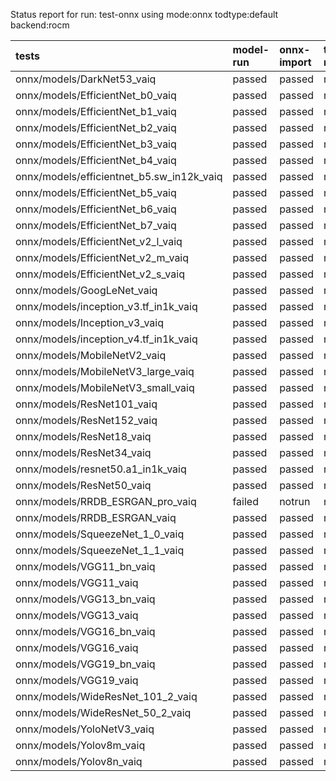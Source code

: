Status report for run: test-onnx using mode:onnx todtype:default backend:rocm

| tests                                     | model-run   | onnx-import   | torch-mlir   | iree-compile   | inference   |
|:------------------------------------------|:------------|:--------------|:-------------|:---------------|:------------|
| onnx/models/DarkNet53_vaiq                | passed      | passed        | notrun       | passed         | mismatch    |
| onnx/models/EfficientNet_b0_vaiq          | passed      | passed        | notrun       | passed         | mismatch    |
| onnx/models/EfficientNet_b1_vaiq          | passed      | passed        | notrun       | passed         | mismatch    |
| onnx/models/EfficientNet_b2_vaiq          | passed      | passed        | notrun       | passed         | mismatch    |
| onnx/models/EfficientNet_b3_vaiq          | passed      | passed        | notrun       | passed         | mismatch    |
| onnx/models/EfficientNet_b4_vaiq          | passed      | passed        | notrun       | passed         | mismatch    |
| onnx/models/efficientnet_b5.sw_in12k_vaiq | passed      | passed        | notrun       | failed         | notrun      |
| onnx/models/EfficientNet_b5_vaiq          | passed      | passed        | notrun       | passed         | mismatch    |
| onnx/models/EfficientNet_b6_vaiq          | passed      | passed        | notrun       | passed         | mismatch    |
| onnx/models/EfficientNet_b7_vaiq          | passed      | passed        | notrun       | passed         | passed      |
| onnx/models/EfficientNet_v2_l_vaiq        | passed      | passed        | notrun       | passed         | mismatch    |
| onnx/models/EfficientNet_v2_m_vaiq        | passed      | passed        | notrun       | passed         | mismatch    |
| onnx/models/EfficientNet_v2_s_vaiq        | passed      | passed        | notrun       | passed         | mismatch    |
| onnx/models/GoogLeNet_vaiq                | passed      | passed        | notrun       | passed         | passed      |
| onnx/models/inception_v3.tf_in1k_vaiq     | passed      | passed        | notrun       | passed         | mismatch    |
| onnx/models/Inception_v3_vaiq             | passed      | passed        | notrun       | passed         | mismatch    |
| onnx/models/inception_v4.tf_in1k_vaiq     | passed      | passed        | notrun       | passed         | mismatch    |
| onnx/models/MobileNetV2_vaiq              | passed      | passed        | notrun       | passed         | passed      |
| onnx/models/MobileNetV3_large_vaiq        | passed      | passed        | notrun       | passed         | passed      |
| onnx/models/MobileNetV3_small_vaiq        | passed      | passed        | notrun       | passed         | mismatch    |
| onnx/models/ResNet101_vaiq                | passed      | passed        | notrun       | passed         | passed      |
| onnx/models/ResNet152_vaiq                | passed      | passed        | notrun       | passed         | passed      |
| onnx/models/ResNet18_vaiq                 | passed      | passed        | notrun       | passed         | passed      |
| onnx/models/ResNet34_vaiq                 | passed      | passed        | notrun       | passed         | passed      |
| onnx/models/resnet50.a1_in1k_vaiq         | passed      | passed        | notrun       | passed         | passed      |
| onnx/models/ResNet50_vaiq                 | passed      | passed        | notrun       | passed         | passed      |
| onnx/models/RRDB_ESRGAN_pro_vaiq          | failed      | notrun        | notrun       | notrun         | notrun      |
| onnx/models/RRDB_ESRGAN_vaiq              | passed      | passed        | notrun       | passed         | mismatch    |
| onnx/models/SqueezeNet_1_0_vaiq           | passed      | passed        | notrun       | passed         | mismatch    |
| onnx/models/SqueezeNet_1_1_vaiq           | passed      | passed        | notrun       | passed         | mismatch    |
| onnx/models/VGG11_bn_vaiq                 | passed      | passed        | notrun       | passed         | passed      |
| onnx/models/VGG11_vaiq                    | passed      | passed        | notrun       | passed         | passed      |
| onnx/models/VGG13_bn_vaiq                 | passed      | passed        | notrun       | passed         | passed      |
| onnx/models/VGG13_vaiq                    | passed      | passed        | notrun       | passed         | passed      |
| onnx/models/VGG16_bn_vaiq                 | passed      | passed        | notrun       | passed         | passed      |
| onnx/models/VGG16_vaiq                    | passed      | passed        | notrun       | passed         | passed      |
| onnx/models/VGG19_bn_vaiq                 | passed      | passed        | notrun       | passed         | passed      |
| onnx/models/VGG19_vaiq                    | passed      | passed        | notrun       | passed         | passed      |
| onnx/models/WideResNet_101_2_vaiq         | passed      | passed        | notrun       | passed         | passed      |
| onnx/models/WideResNet_50_2_vaiq          | passed      | passed        | notrun       | passed         | passed      |
| onnx/models/YoloNetV3_vaiq                | passed      | passed        | notrun       | passed         | mismatch    |
| onnx/models/Yolov8m_vaiq                  | passed      | passed        | notrun       | passed         | failed      |
| onnx/models/Yolov8n_vaiq                  | passed      | passed        | notrun       | passed         | failed      |
